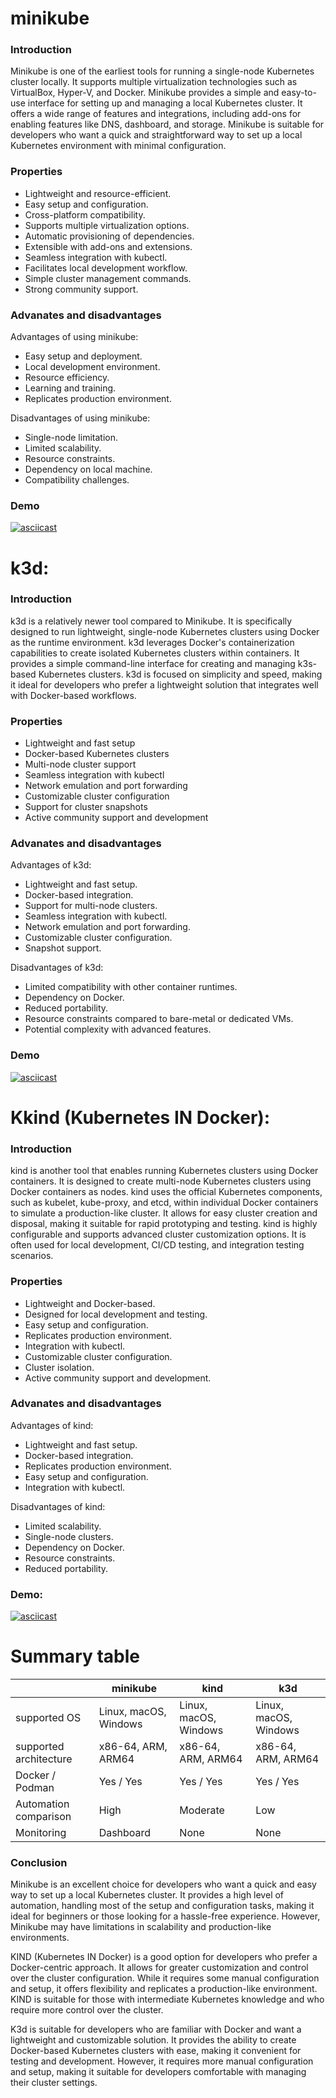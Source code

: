 # minikube

### Introduction
Minikube is one of the earliest tools for running a single-node Kubernetes cluster locally. It supports multiple virtualization technologies such as VirtualBox, Hyper-V, and Docker. Minikube provides a simple and easy-to-use interface for setting up and managing a local Kubernetes cluster. It offers a wide range of features and integrations, including add-ons for enabling features like DNS, dashboard, and storage. Minikube is suitable for developers who want a quick and straightforward way to set up a local Kubernetes environment with minimal configuration.

### Properties

- Lightweight and resource-efficient.
- Easy setup and configuration.
- Cross-platform compatibility.
- Supports multiple virtualization options.
- Automatic provisioning of dependencies.
- Extensible with add-ons and extensions.
- Seamless integration with kubectl.
- Facilitates local development workflow.
- Simple cluster management commands.
- Strong community support.

### Advanates and disadvantages

Advantages of using minikube:

- Easy setup and deployment.
- Local development environment.
- Resource efficiency.
- Learning and training.
- Replicates production environment.

Disadvantages of using minikube:

- Single-node limitation.
- Limited scalability.
- Resource constraints.
- Dependency on local machine.
- Compatibility challenges.

### Demo
[![asciicast](https://asciinema.org/a/588081.svg)](https://asciinema.org/a/588081)

# k3d:

### Introduction
k3d is a relatively newer tool compared to Minikube. It is specifically designed to run lightweight, single-node Kubernetes clusters using Docker as the runtime environment. k3d leverages Docker's containerization capabilities to create isolated Kubernetes clusters within containers. It provides a simple command-line interface for creating and managing k3s-based Kubernetes clusters. k3d is focused on simplicity and speed, making it ideal for developers who prefer a lightweight solution that integrates well with Docker-based workflows.

### Properties

- Lightweight and fast setup
- Docker-based Kubernetes clusters
- Multi-node cluster support
- Seamless integration with kubectl
- Network emulation and port forwarding
- Customizable cluster configuration
- Support for cluster snapshots
- Active community support and development

### Advanates and disadvantages

Advantages of k3d:

- Lightweight and fast setup.
- Docker-based integration.
- Support for multi-node clusters.
- Seamless integration with kubectl.
- Network emulation and port forwarding.
- Customizable cluster configuration.
- Snapshot support.

Disadvantages of k3d:

- Limited compatibility with other container runtimes.
- Dependency on Docker.
- Reduced portability.
- Resource constraints compared to bare-metal or dedicated VMs.
- Potential complexity with advanced features.

### Demo
[![asciicast](https://asciinema.org/a/588945.svg)](https://asciinema.org/a/588945)

# Kkind (Kubernetes IN Docker):

### Introduction
kind is another tool that enables running Kubernetes clusters using Docker containers. It is designed to create multi-node Kubernetes clusters using Docker containers as nodes. kind uses the official Kubernetes components, such as kubelet, kube-proxy, and etcd, within individual Docker containers to simulate a production-like cluster. It allows for easy cluster creation and disposal, making it suitable for rapid prototyping and testing. kind is highly configurable and supports advanced cluster customization options. It is often used for local development, CI/CD testing, and integration testing scenarios.

### Properties

- Lightweight and Docker-based.
- Designed for local development and testing.
- Easy setup and configuration.
- Replicates production environment.
- Integration with kubectl.
- Customizable cluster configuration.
- Cluster isolation.
- Active community support and development.

### Advanates and disadvantages

Advantages of kind:

- Lightweight and fast setup.
- Docker-based integration.
- Replicates production environment.
- Easy setup and configuration.
- Integration with kubectl.

Disadvantages of kind:

- Limited scalability.
- Single-node clusters.
- Dependency on Docker.
- Resource constraints.
- Reduced portability.

### Demo:

[![asciicast](https://asciinema.org/a/588458.svg)](https://asciinema.org/a/588458)

# Summary table
|                        | minikube               | kind                   | k3d                    |
| ---------------------- | ---------------------- | ---------------------- | ---------------------- |
| supported OS           | Linux, macOS, Windows  | Linux, macOS, Windows  | Linux, macOS, Windows  |
| supported architecture | x86-64, ARM, ARM64     | x86-64, ARM, ARM64     | x86-64, ARM, ARM64     |
| Docker / Podman        | Yes / Yes              | Yes / Yes              | Yes / Yes              |
| Automation comparison  | High                   | Moderate               | Low                    |
| Monitoring             | Dashboard  | None   | None   |

### Conclusion

Minikube is an excellent choice for developers who want a quick and easy way to set up a local Kubernetes cluster. It provides a high level of automation, handling most of the setup and configuration tasks, making it ideal for beginners or those looking for a hassle-free experience. However, Minikube may have limitations in scalability and production-like environments.

KIND (Kubernetes IN Docker) is a good option for developers who prefer a Docker-centric approach. It allows for greater customization and control over the cluster configuration. While it requires some manual configuration and setup, it offers flexibility and replicates a production-like environment. KIND is suitable for those with intermediate Kubernetes knowledge and who require more control over the cluster.

K3d is suitable for developers who are familiar with Docker and want a lightweight and customizable solution. It provides the ability to create Docker-based Kubernetes clusters with ease, making it convenient for testing and development. However, it requires more manual configuration and setup, making it suitable for developers comfortable with managing their cluster settings.